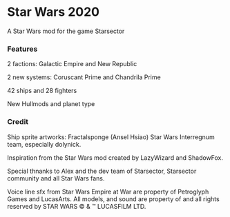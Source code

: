 # Star Wars 2020
A Star Wars mod for the game Starsector

### Features

2 factions:
Galactic Empire and New Republic

2 new systems: Coruscant Prime and Chandrila Prime

42 ships and 28 fighters

New Hullmods and planet type

### Credit 

  Ship sprite artworks:
    Fractalsponge (Ansel Hsiao)
    Star Wars Interregnum team, especially dolynick.
  
  Inspiration from the Star Wars mod created by LazyWizard and ShadowFox.


Special thnanks to Alex and the dev team of Starsector, Starsector community and all Star Wars fans.


Voice line sfx from Star Wars Empire at War are property of Petroglyph Games and LucasArts.
All models, and sound are property of and all rights reserved by STAR WARS © & ™ LUCASFILM LTD.
